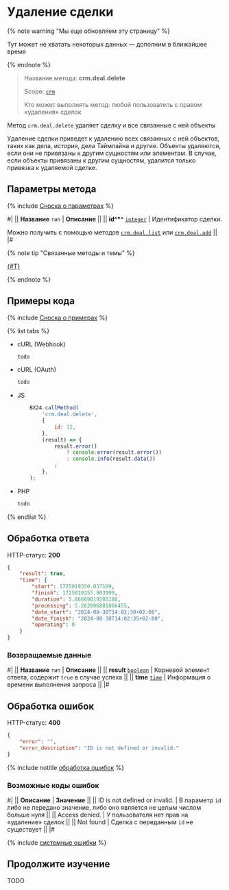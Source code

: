# Удаление сделки 

{% note warning "Мы еще обновляем эту страницу" %}

Тут может не хватать некоторых данных — дополним в ближайшее время

{% endnote %}

> Название метода: **crm.deal.delete**
> 
> Scope: [`crm`](../../scopes/permissions.md)
> 
> Кто может выполнять метод: любой пользователь с правом «удаления» сделок

Метод `crm.deal.delete` удаляет сделку и все связанные с ней объекты

Удаление сделки приведет к удалению всех связанных с ней объектов, таких как дела, история, дела Таймлайна и другие. Объекты удаляются, если они не привязаны к другим сущностям или элементам. В случае, если объекты привязаны к другим сущностям, удалится только привязка к удаляемой сделке.


## Параметры метода

{% include [Сноска о параметрах](../../../_includes/required.md) %}

#|
|| **Название**
`тип` | **Описание** ||
|| **id^*^**
[`integer`](../../data-types.md) | Идентификатор сделки.

Можно получить с помощью методов [`crm.deal.list`](crm-deal-list.md) или [`crm.deal.add`](crm-deal-add.md) ||
|#

{% note tip "Связанные методы и темы" %}

[{#T}](./recurring-deals/crm-deal-recurring-delete.md)

{% endnote %}

## Примеры кода

{% include [Сноска о примерах](../../../_includes/examples.md) %}

{% list tabs %}

- cURL (Webhook)

    ```bash
    todo
    ```

- cURL (OAuth)

    ```bash
    todo
    ```

- JS

    ```js
        BX24.callMethod(
            'crm.deal.delete',
            {
                id: 12,
            },
            (result) => {
                result.error()
                    ? console.error(result.error())
                    : console.info(result.data())
                ;
            },
        );
    ```

- PHP

    ```php
    todo
    ```

{% endlist %}


## Обработка ответа

HTTP-статус: **200**

```json
{
	"result": true,
	"time": {
		"start": 1725019350.037109,
		"finish": 1725019355.903999,
		"duration": 5.86689019203186,
		"processing": 5.262096881866455,
		"date_start": "2024-08-30T14:02:30+02:00",
		"date_finish": "2024-08-30T14:02:35+02:00",
		"operating": 0
	}
}
```

### Возвращаемые данные

#|
|| **Название**
`тип` | **Описание** ||
|| **result**
[`boolean`](../../data-types.md) | Корневой элемент ответа, содержит `true` в случае успеха ||
|| **time**
[`time`](../../data-types.md#time) | Информация о времени выполнения запроса ||
|#


## Обработка ошибок

HTTP-статус: **400**

```json
{
	"error": "",
	"error_description": "ID is not defined or invalid."
}
```

{% include notitle [обработка ошибок](../../../_includes/error-info.md) %}

### Возможные коды ошибок

#|
|| **Описание** | **Значение** ||
|| ID is not defined or invalid. | В параметр `id` либо не передано значение, либо оно является не целым числом больше нуля ||
|| Access denied. | У пользователя нет прав на «удаление» сделок ||
|| Not found | Сделка с переданным `id` не существует ||
|#

{% include [системные ошибки](./../../../_includes/system-errors.md) %}


## Продолжите изучение

TODO

